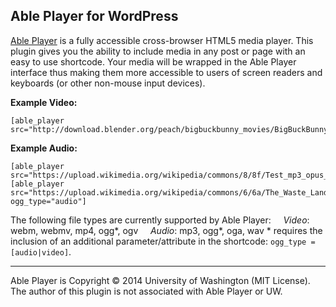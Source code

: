 ## Able Player for WordPress

[Able Player](https://github.com/ableplayer/ableplayer) is a fully accessible cross-browser HTML5 media player. This plugin gives you the ability to include media in any post or page with an easy to use shortcode. Your media will be wrapped in the Able Player interface thus making them more accessible to users of screen readers and keyboards (or other non-mouse input devices).

**Example Video:**
```
[able_player src="http://download.blender.org/peach/bigbuckbunny_movies/BigBuckBunny_320x180.mp4"]
```

**Example Audio:**
```
[able_player src="https://upload.wikimedia.org/wikipedia/commons/8/8f/Test_mp3_opus_16kbps.wav"]
[able_player src="https://upload.wikimedia.org/wikipedia/commons/6/6a/The_Waste_Land.ogg" ogg_type="audio"]
```

The following file types are currently supported by Able Player:
&nbsp;&nbsp;&nbsp;&nbsp;*Video*: webm, webmv, mp4, ogg*, ogv
&nbsp;&nbsp;&nbsp;&nbsp;*Audio*: mp3, ogg*, oga, wav
\* requires the inclusion of an additional parameter/attribute in the shortcode: `ogg_type = [audio|video]`.

____


Able Player is Copyright &copy; 2014 University of Washington (MIT License). The author of this plugin is not associated with Able Player or UW.